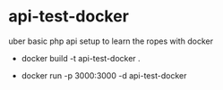 # api-test-docker

uber basic php api setup to learn the ropes with docker

* docker build -t api-test-docker .

* docker run -p 3000:3000 -d api-test-docker

